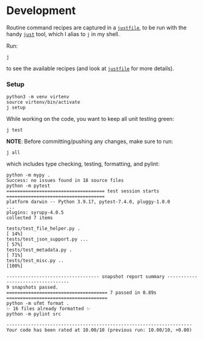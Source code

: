 # Development

Routine command recipes are captured in a [`justfile`](justfile),
to be run with the handy [`just`](https://github.com/casey/j) tool,
which I alias to `j` in my shell.

Run:
```shell
j
```
to see the available recipes (and look at [`justfile`](justfile) for more details).

### Setup

```shell
python3 -m venv virtenv
source virtenv/bin/activate
j setup
```

While working on the code, you want to keep all unit testing green:
```shell
j test
```

**NOTE**: Before committing/pushing any changes, make sure to run:
```shell
j all
```
which includes type checking, testing, formatting, and pylint:
```text
python -m mypy .
Success: no issues found in 18 source files
python -m pytest
==================================== test session starts ====================================
platform darwin -- Python 3.9.17, pytest-7.4.0, pluggy-1.0.0
...
plugins: syrupy-4.0.5
collected 7 items

tests/test_file_helper.py .                                                           [ 14%]
tests/test_json_support.py ...                                                        [ 57%]
tests/test_metadata.py .                                                              [ 71%]
tests/test_misc.py ..                                                                 [100%]

---------------------------------- snapshot report summary ----------------------------------
9 snapshots passed.
===================================== 7 passed in 0.89s =====================================
python -m ufmt format .
✨ 16 files already formatted ✨
python -m pylint src

--------------------------------------------------------------------
Your code has been rated at 10.00/10 (previous run: 10.00/10, +0.00)
```
